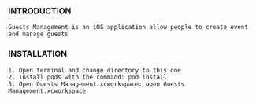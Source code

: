 ### INTRODUCTION
	Guests Management is an iOS application allow people to create event and manage guests
### INSTALLATION
	1. Open terminal and change directory to this one
	2. Install pods with the command: pod install
	3. Open Guests Management.xcworkspace: open Guests Management.xcworkspace

